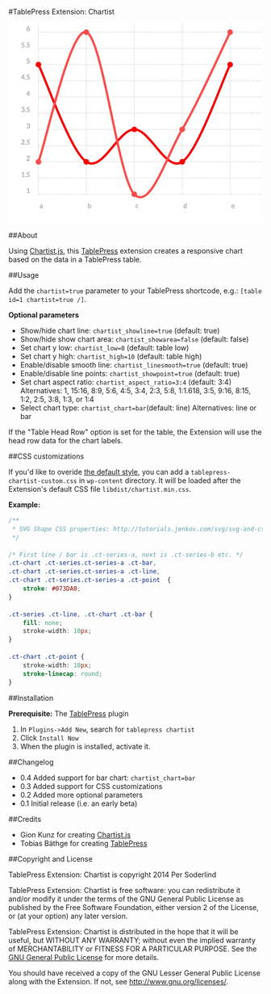 #TablePress Extension: Chartist

![Sample chart](assets/screenshot-1.jpg)

##About

Using [Chartist.js](http://gionkunz.github.io/chartist-js/), this [TablePress](https://tablepress.org/) extension creates a responsive chart based on the data in a TablePress table.

##Usage

Add the `chartist=true` parameter to your TablePress shortcode, e.g.: `[table id=1 chartist=true /]`.

**Optional parameters**

* Show/hide chart line: `chartist_showline=true` (default: true)
* Show/hide show chart area: `chartist_showarea=false` (default: false)
* Set chart y low: `chartist_low=0` (default: table low)
* Set chart y high: `chartist_high=10` (default: table high)
* Enable/disable smooth line: `chartist_linesmooth=true` (default: true)
* Enable/disable line points: `chartist_showpoint=true` (default: true)
* Set chart aspect ratio: `chartist_aspect_ratio=3:4` (default: 3:4) Alternatives: 1, 15:16, 8:9, 5:6, 4:5, 3:4, 2:3, 5:8, 1:1.618, 3:5, 9:16, 8:15, 1:2, 2:5, 3:8, 1:3, or 1:4
* Select chart type: `chartist_chart=bar`(default: line) Alternatives: line or bar

If the "Table Head Row" option is set for the table, the Extension will use the head row data for the chart labels.

##CSS customizations

If you'd like to overide [the default style](http://gionkunz.github.io/chartist-js/getting-started.html#the-sass-way), you can add a `tablepress-chartist-custom.css` in `wp-content` directory. It will be loaded after the Extension's default CSS file `libdist/chartist.min.css`.

**Example:**
```css
/**
 * SVG Shape CSS properties: http://tutorials.jenkov.com/svg/svg-and-css.html#shape-css-properties
 */

/* First line / bar is .ct-series-a, next is .ct-series-b etc. */
.ct-chart .ct-series.ct-series-a .ct-bar,
.ct-chart .ct-series.ct-series-a .ct-line,
.ct-chart .ct-series.ct-series-a .ct-point  {
	stroke: #073DA0;
}

.ct-series .ct-line, .ct-chart .ct-bar {
	fill: none;
	stroke-width: 10px;
}

.ct-chart .ct-point {
	stroke-width: 10px;
	stroke-linecap: round;
}
```

##Installation

**Prerequisite:** The [TablePress](https://tablepress.org/) plugin

1. In `Plugins->Add New`, search for `tablepress chartist`
1. Click `Install Now`
1. When the plugin is installed, activate it.

##Changelog
* 0.4 Added support for bar chart: `chartist_chart=bar`
* 0.3 Added support for CSS customizations
* 0.2 Added more optional parameters
* 0.1 Initial release (i.e. an early beta)

##Credits

* Gion Kunz for creating [Chartist.js](http://gionkunz.github.io/chartist-js/)
* Tobias Bäthge for creating [TablePress](https://tablepress.org/)

##Copyright and License

TablePress Extension: Chartist is copyright 2014 Per Soderlind

TablePress Extension: Chartist is free software: you can redistribute it and/or modify it under the terms of the GNU General Public License as published by the Free Software Foundation, either version 2 of the License, or (at your option) any later version.

TablePress Extension: Chartist is distributed in the hope that it will be useful, but WITHOUT ANY WARRANTY; without even the implied warranty of MERCHANTABILITY or FITNESS FOR A PARTICULAR PURPOSE. See the [GNU General Public License](LICENSE) for more details.

You should have received a copy of the GNU Lesser General Public License along with the Extension. If not, see http://www.gnu.org/licenses/.
